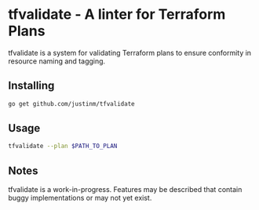 tfvalidate - A linter for Terraform Plans
==========

tfvalidate is a system for validating Terraform plans to ensure conformity in resource naming and tagging.

Installing
----------

```bash
go get github.com/justinm/tfvalidate
```
 
Usage
-----

```bash
tfvalidate --plan $PATH_TO_PLAN
```

Notes
-----

tfvalidate is a work-in-progress. Features may be described that contain buggy implementations or may not yet exist.
